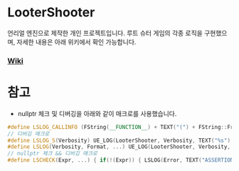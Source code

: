# LooterShooter

언리얼 엔진으로 제작한 개인 프로젝트입니다.
루트 슈터 게임의 각종 로직을 구현했으며, 자세한 내용은 아래 위키에서 확인 가능합니다.

### [Wiki](https://github.com/chocobubble/LooterShooter/wiki)

# 참고
- nullptr 체크 및 디버깅을 아래와 같이 매크로를 사용했습니다.

```cpp
#define LSLOG_CALLINFO (FString(__FUNCTION__) + TEXT("(") + FString::FromInt(__LINE__) + TEXT(")"))
// 디버깅 매크로
#define LSLOG_S(Verbosity) UE_LOG(LooterShooter, Verbosity, TEXT("%s"), *LSLOG_CALLINFO)
#define LSLOG(Verbosity, Format, ...) UE_LOG(LooterShooter, Verbosity, TEXT("%s %s"), *LSLOG_CALLINFO, *FString::Printf(Format, ##__VA_ARGS__))
// nullptr 체크 && 디버깅 매크로
#define LSCHECK(Expr, ...) { if(!(Expr)) { LSLOG(Error, TEXT("ASSERTION : %s"), TEXT("'"#Expr"'")); return __VA_ARGS__;}}
```
